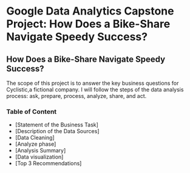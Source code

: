 # Google Data Analytics Capstone Project: How Does a Bike-Share Navigate Speedy Success?

## How Does a Bike-Share Navigate Speedy Success?

The scope of this project is to answer the key business questions for Cyclistic,a fictional company. I will follow the steps of the data analysis process: ask, prepare, process, analyze, share, and act.

### Table of Content

-   [Statement of the Business Task]
-   [Description of the Data Sources]
-   [Data Cleaning]
-   [Analyze phase]
-   [Analysis Summary]
-   [Data visualization]
-   [Top 3 Recommendations]
